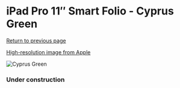 # iPad Pro 11″ Smart Folio - Cyprus Green

[Return to previous page](/ipad_pro4)

[High-resolution image from Apple](https://store.storeimages.cdn-apple.com/8756/as-images.apple.com/is/MGYY3?wid=4500&hei=4500&fmt=png)

<div style="width: 384px"><img src="/everyphone/MGYY3.png" alt="Cyprus Green"></div>

### Under construction
